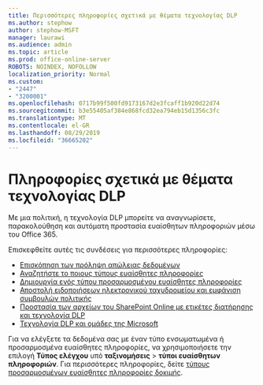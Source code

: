 ```yaml
---
title: Περισσότερες πληροφορίες σχετικά με θέματα τεχνολογίας DLP
ms.author: stephow
author: stephow-MSFT
manager: laurawi
ms.audience: admin
ms.topic: article
ms.prod: office-online-server
ROBOTS: NOINDEX, NOFOLLOW
localization_priority: Normal
ms.custom:
- "2447"
- "3200001"
ms.openlocfilehash: 0717b99f500fd9173167d2e3fcaff1b920d22d74
ms.sourcegitcommit: b3e55405af384e868fcd32ea794eb15d1356c3fc
ms.translationtype: MT
ms.contentlocale: el-GR
ms.lasthandoff: 08/29/2019
ms.locfileid: "36665202"
---
```

# <a name="information-about-dlp-issues"></a>Πληροφορίες σχετικά με θέματα τεχνολογίας DLP

Με μια πολιτική, η τεχνολογία DLP μπορείτε να αναγνωρίσετε, παρακολούθηση και αυτόματη προστασία ευαίσθητων πληροφοριών μέσω του Office 365.

Επισκεφθείτε αυτές τις συνδέσεις για περισσότερες πληροφορίες:

- [Επισκόπηση των πρόληψη απώλειας δεδομένων](https://docs.microsoft.com/office365/securitycompliance/data-loss-prevention-policies)
- [Αναζητήστε το ποιους τύπους ευαίσθητες πληροφορίες](https://docs.microsoft.com/office365/securitycompliance/what-the-sensitive-information-types-look-for)
- [Δημιουργία ενός τύπου προσαρμοσμένου ευαίσθητες πληροφορίες](https://docs.microsoft.com/office365/securitycompliance/create-a-custom-sensitive-information-type)
- [Αποστολή ειδοποιήσεων ηλεκτρονικού ταχυδρομείου και εμφάνιση συμβουλών πολιτικής](https://docs.microsoft.com/office365/securitycompliance/use-notifications-and-policy-tips)
- [Προστασία των αρχείων του SharePoint Online με ετικέτες διατήρησης και τεχνολογία DLP](https://docs.microsoft.com/office365/securitycompliance/protect-sharepoint-online-files-with-office-365-labels-and-dlp)
- [Τεχνολογία DLP και ομάδες της Microsoft](https://docs.microsoft.com/office365/securitycompliance/dlp-microsoft-teams)

Για να ελέγξετε τα δεδομένα σας με έναν τύπο ενσωματωμένα ή προσαρμοσμένα ευαίσθητες πληροφορίες, να χρησιμοποιήσετε την επιλογή **Τύπος ελέγχου** υπό **ταξινομήσεις** > **τύποι ευαίσθητων πληροφοριών**. Για περισσότερες πληροφορίες, δείτε [τύπους προσαρμοσμένων ευαίσθητες πληροφορίες δοκιμής](https://docs.microsoft.com/office365/securitycompliance/create-a-custom-sensitive-information-type#test-custom-sensitive-information-types-in-the-security--compliance-center).